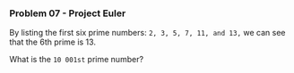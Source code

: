 ### Problem 07 - Project Euler

By listing the first six prime numbers: `2, 3, 5, 7, 11, and 13,` we can see that the 6th prime is 13.

What is the `10 001st` prime number?

